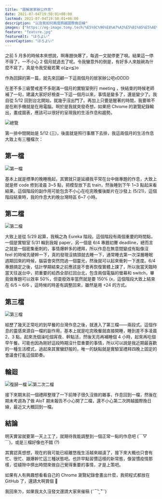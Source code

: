 ```yaml
---
title: "圖解居家辦公作息"
date: 2021-07-04T19:50:01+08:00
lastmod: 2021-07-04T19:50:01+08:00
description: "以及我如何兩度跨越國際換日線"
images: ["https://og-image.tomy.tech/%E5%9C%96%E8%A7%A3%E5%B1%85%E5%AE%B6%E8%BE%A6%E5%85%AC%E4%BD%9C%E6%81%AF.png?theme=dracula&md=1&fontSize=100px&images=https%3A%2F%2Ftomy.me%2Ftomy-circle-white.png"]
feature: "feature.jpg"
featureAlt: "ほろよい"
coverCaption: "ほろよい"
---
```


之前 5 月多的時候本來想說，啊專題快爆了，每週一文就停更了唄。結果這一停不得了，一不小心 2 個月就過去了呢。令我蠻意外的倒是，有好多人來敲碗為什麼不寫了，真是令我受寵若驚 o(≧v≦)o

作為回歸的第一篇，就先來回顧一下這兩個月的居家辦公吧xDDDD

在差不多三級警戒差不多剛滿一個月的實驗室例行 meeting ，快結束的時候老師補了一句，建議大家好好檢查一下這一個月以來，事情是變多了，還是變少了。我自從 5/12 回到台北開始，就幾乎沒出門了。再加上只要是醒著的時間，我要嘛不是在刷手機就是在用電腦。啊於是我就突發奇想，如果把 Chrome 的瀏覽紀錄輸出，畫成圖表，應該可以很好的呈現我的生活作息和趨勢。

![總覽](overview.jpg)

第一排中間開始是 5/12 (三)，後面就是照行事曆下去排，我這兩個月的生活作息大致上有三種檔次：

## 第一檔

![第一檔](stage_1.jpg "第一檔")

基本上就是標準的晚睡晚起，其實就只是延續我平常在台中做專題的作息，大致上就是修 code 修到凌晨 3~5 點，把模型放下去 train，然後睡到下午 1~3 點起床看結果。這個階段的副作用可能包含不小心在吃完晚餐後斷片在沙發上 (5/21)，這個階段結束時，我的作息大約晚台灣時區 6~7 小時。

## 第二檔

![第二檔](stage_2.jpg "第二檔")

大致上是從 5/29 起算，我稱之為 Eureka 階段。這個階段有兩個重要的時間點，一個是實驗室 5/31 輪到我報 paper，另一個是 6/4 專題初賽 deadline，總而言之就是一個密集衝刺的，事情爆幹多的禮拜，所以作息在無意間變成有點像沒 feel 的時候先硬幹一下，真的發現沒搞頭就去睡一下，通常睡去第一次深層睡眠週期回來的時候，腦袋會突然閃過一個靈光，然後就可以起來衝刺一下進度。6/4 專題搞定之後，估計學期結束之前應該是不會再恢復實體上課了，所以我當天臨時當天往返台中，把重要的給西全部扛回台北，包含兩個電腦的螢幕和 switch，畢竟做專題可以效率 50%，但耍廢效率當然就是要 150% (x，這個階段大致上結束在 6/5 ~ 6/6 ，這時候的時差有調整回來，雖然是用 +24 的方式。

## 第三檔

![第三檔](stage_3.jpg "第三檔")

經歷了幾天正常吃的到早餐的台灣作息之後，就進入了第三檔——兩段式。這個作息的靈感來源自一檔的副作用，基本上就是吃完晚餐就直接開睡，睡到差不多凌晨 2、3 點，起來洗個澡吃個宵夜、幹點活，然後天亮再補睡個 4 小時，起來再吃個早午餐。可能也因為剛好這段時期沒什麼重要的事情，所以可以說是我近期最喜歡的一種生活模式，過起來其實蠻舒服的，唯一的缺點就是實驗室禮拜四晚上固定的會議會打亂這個節奏。

## 輪迴

![復歸一檔](stage_4.jpg "復歸一檔")
![第二次二檔](stage_5.jpg "第二次二檔")

接下來期末前一個禮拜整理了一下前陣子很久沒做的雜事，作息回到一檔，然後在期末考週為了做 AIoT 期末報告不小心開了二檔，還不小心第二次跨越國際換日線，最近又大概回到一檔。

## 結論

明天實習就要第一天上工了，就期待我能調整到一個正常一點的作息吧 (￣▽￣)，或是三檔好像也不錯 (?)

其實認真想想，現在的我可能已經離悠哉生活越來越遠了，接下來大概也只會有忙、很忙、跟爆幹忙這三種狀態吧。也許早點習慣這樣的新常態，像習慣疫情那樣，從縫隙中擠出時間來做自己覺得重要的事情，才是上策吧。

如果有人有興趣想看看自己的 Chrome 瀏覽紀錄會畫出什麼，我把程式都放在 GitHub 了，還請大啊賞個 🌟

我回來ㄌ，如果我太久沒發文還請大家來催稿 (˶‾᷄ ⁻̫ ‾᷅˵)
